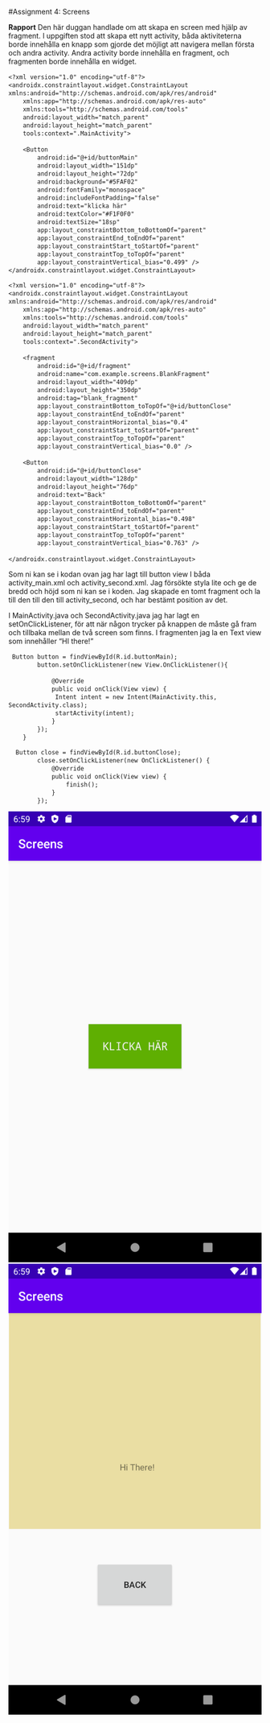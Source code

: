 #Assignment 4: Screens

**Rapport**
Den här duggan handlade om att skapa en screen med hjälp av fragment. I uppgiften stod att skapa ett nytt activity, båda aktiviteterna borde innehålla en knapp som gjorde det möjligt att navigera mellan första och andra activity. Andra activity borde innehålla en fragment, och fragmenten borde innehålla en widget. 
```
<?xml version="1.0" encoding="utf-8"?>
<androidx.constraintlayout.widget.ConstraintLayout xmlns:android="http://schemas.android.com/apk/res/android"
    xmlns:app="http://schemas.android.com/apk/res-auto"
    xmlns:tools="http://schemas.android.com/tools"
    android:layout_width="match_parent"
    android:layout_height="match_parent"
    tools:context=".MainActivity">

    <Button
        android:id="@+id/buttonMain"
        android:layout_width="151dp"
        android:layout_height="72dp"
        android:background="#5FAF02"
        android:fontFamily="monospace"
        android:includeFontPadding="false"
        android:text="klicka här"
        android:textColor="#F1F0F0"
        android:textSize="18sp"
        app:layout_constraintBottom_toBottomOf="parent"
        app:layout_constraintEnd_toEndOf="parent"
        app:layout_constraintStart_toStartOf="parent"
        app:layout_constraintTop_toTopOf="parent"
        app:layout_constraintVertical_bias="0.499" />
</androidx.constraintlayout.widget.ConstraintLayout>
```
```
<?xml version="1.0" encoding="utf-8"?>
<androidx.constraintlayout.widget.ConstraintLayout xmlns:android="http://schemas.android.com/apk/res/android"
    xmlns:app="http://schemas.android.com/apk/res-auto"
    xmlns:tools="http://schemas.android.com/tools"
    android:layout_width="match_parent"
    android:layout_height="match_parent"
    tools:context=".SecondActivity">

    <fragment
        android:id="@+id/fragment"
        android:name="com.example.screens.BlankFragment"
        android:layout_width="409dp"
        android:layout_height="350dp"
        android:tag="blank_fragment"
        app:layout_constraintBottom_toTopOf="@+id/buttonClose"
        app:layout_constraintEnd_toEndOf="parent"
        app:layout_constraintHorizontal_bias="0.4"
        app:layout_constraintStart_toStartOf="parent"
        app:layout_constraintTop_toTopOf="parent"
        app:layout_constraintVertical_bias="0.0" />

    <Button
        android:id="@+id/buttonClose"
        android:layout_width="128dp"
        android:layout_height="76dp"
        android:text="Back"
        app:layout_constraintBottom_toBottomOf="parent"
        app:layout_constraintEnd_toEndOf="parent"
        app:layout_constraintHorizontal_bias="0.498"
        app:layout_constraintStart_toStartOf="parent"
        app:layout_constraintTop_toTopOf="parent"
        app:layout_constraintVertical_bias="0.763" />

</androidx.constraintlayout.widget.ConstraintLayout>
```

Som ni kan se i kodan ovan jag har lagt till button view I båda activity_main.xml och activity_second.xml. Jag försökte styla lite och ge de bredd och höjd som ni kan se i koden. Jag skapade en tomt fragment och la till den till den till activity_second, och har bestämt position av det. 

I MainActivity.java och SecondActivity.java jag har lagt en setOnClickListener, för att när någon trycker på knappen de måste gå fram och tillbaka mellan de två screen som finns. I fragmenten jag la en Text view som innehåller “HI there!” 
 
```
 Button button = findViewById(R.id.buttonMain);
        button.setOnClickListener(new View.OnClickListener(){

            @Override
            public void onClick(View view) {
             Intent intent = new Intent(MainActivity.this, SecondActivity.class);
             startActivity(intent);
            }
        });
    }
```
```
  Button close = findViewById(R.id.buttonClose);
        close.setOnClickListener(new OnClickListener() {
            @Override
            public void onClick(View view) {
                finish();
            }
        });
```

![](1.png)
![](2.png)